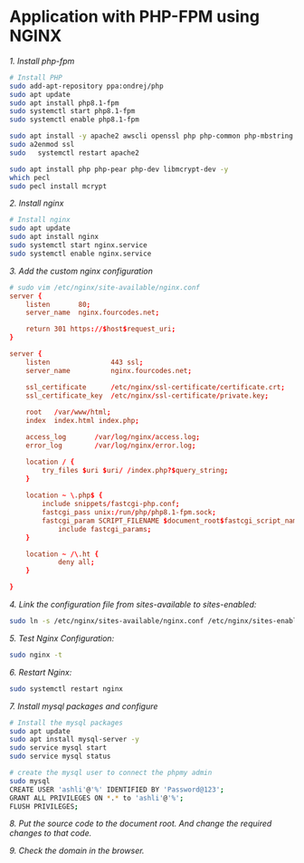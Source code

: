 # Application with PHP-FPM using NGINX
_1. Install php-fpm_
```sh
# Install PHP 
sudo add-apt-repository ppa:ondrej/php
sudo apt update
sudo apt install php8.1-fpm
sudo systemctl start php8.1-fpm
sudo systemctl enable php8.1-fpm

sudo apt install -y apache2 awscli openssl php php-common php-mbstring  php-xml php8.1-mysql php-gd  php8.1-common  php-curl php-cli php8.1-opcache php-zip wget unzip
sudo a2enmod ssl
sudo   systemctl restart apache2

sudo apt install php php-pear php-dev libmcrypt-dev -y
which pecl
sudo pecl install mcrypt
```
_2. Install nginx_
```sh
# Install nginx
sudo apt update
sudo apt install nginx
sudo systemctl start nginx.service
sudo systemctl enable nginx.service
```
_3. Add the custom nginx configuration_
```conf
# sudo vim /etc/nginx/site-available/nginx.conf
server {
    listen       80;
    server_name  nginx.fourcodes.net;

    return 301 https://$host$request_uri;
}

server {
    listen               443 ssl;
    server_name          nginx.fourcodes.net;

    ssl_certificate      /etc/nginx/ssl-certificate/certificate.crt;
    ssl_certificate_key  /etc/nginx/ssl-certificate/private.key;
    
    root   /var/www/html;
    index  index.html index.php;

    access_log   	 /var/log/nginx/access.log;
    error_log    	 /var/log/nginx/error.log;

    location / {
        try_files $uri $uri/ /index.php?$query_string;
    }
    
    location ~ \.php$ {
	    include snippets/fastcgi-php.conf;
	    fastcgi_pass unix:/run/php/php8.1-fpm.sock;
	    fastcgi_param SCRIPT_FILENAME $document_root$fastcgi_script_name;
            include fastcgi_params;
    }

    location ~ /\.ht {
            deny all;
    }

}
```
_4. Link the configuration file from sites-available to sites-enabled:_
```sh
sudo ln -s /etc/nginx/sites-available/nginx.conf /etc/nginx/sites-enabled/
```
_5. Test Nginx Configuration:_
```sh
sudo nginx -t
```
_6. Restart Nginx:_
```sh
sudo systemctl restart nginx
```
_7. Install mysql packages and configure_
```sh
# Install the mysql packages
sudo apt update
sudo apt install mysql-server -y
sudo service mysql start
sudo service mysql status

# create the mysql user to connect the phpmy admin
sudo mysql
CREATE USER 'ashli'@'%' IDENTIFIED BY 'Password@123';
GRANT ALL PRIVILEGES ON *.* to 'ashli'@'%';
FLUSH PRIVILEGES;
```
_8. Put the source code to the document root. And change the required changes to that code._

_9. Check the domain in the browser._



